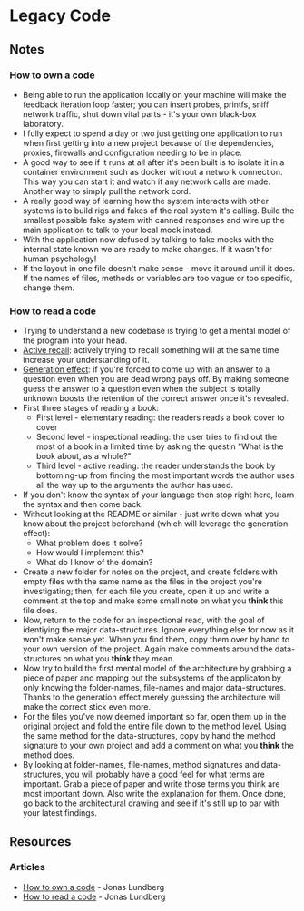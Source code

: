 # Legacy Code

## Notes

### How to own a code

* Being able to run the application locally on your machine will make the feedback iteration loop faster; you can insert probes, printfs, sniff network traffic, shut down vital parts - it's your own black-box laboratory.
* I fully expect to spend a day or two just getting one application to run when first getting into a new project because of the dependencies, proxies, firewalls and configuration needing to be in place.
* A good way to see if it runs at all after it's been built is to isolate it in a container environment such as docker without a network connection. This way you can start it and watch if any network calls are made. Another way to simply pull the network cord.
* A really good way of learning how the system interacts with other systems is to build rigs and fakes of the real system it's calling. Build the smallest possible fake system with canned responses and wire up the main application to talk to your local mock instead.
* With the application now defused by talking to fake mocks with the internal state known we are ready to make changes. If it wasn't for human psychology!
* If the layout in one file doesn't make sense - move it around until it does. If the names of files, methods or variables are too vague or too specific, change them.

### How to read a code

* Trying to understand a new codebase is trying to get a mental model of the program into your head.
* [Active recall](https://www.wikiwand.com/en/Active_recall): actively trying to recall something will at the same time increase your understanding of it.
* [Generation effect](https://www.wikiwand.com/en/Generation_effect): if you're forced to come up with an answer to a question even when you are dead wrong pays off. By making someone guess the answer to a question even when the subject is totally unknown boosts the retention of the correct answer once it's revealed.
* First three stages of reading a book:
  * First level - elementary reading: the readers reads a book cover to cover
  * Second level - inspectional reading: the user tries to find out the most of a book in a limited time by asking the questin "What is the book about, as a whole?"
  * Third level - active reading: the reader understands the book by bottoming-up from finding the most important words the author uses all the way up to the arguments the author has used.
* If you don't know the syntax of your language then stop right here, learn the syntax and then come back.
* Without looking at the README or similar - just write down what you know about the project beforehand \(which will leverage the generation effect\):
  * What problem does it solve?
  * How would I implement this?
  * What do I know of the domain?
* Create a new folder for notes on the project, and create folders with empty files with the same name as the files in the project you're investigating; then, for each file you create, open it up and write a comment at the top and make some small note on what you **think** this file does.
* Now, return to the code for an inspectional read, with the goal of identiying the major data-structures. Ignore everything else for now as it won't make sense yet. When you find them, copy them over by hand to your own version of the project. Again make comments around the data-structures on what you **think** they mean.
* Now try to build the first mental model of the architecture by grabbing a piece of paper and mapping out the subsystems of the applicaton by only knowing the folder-names, file-names and major data-structures. Thanks to the generation effect merely guessing the architecture will make the correct stick even more.
* For the files you've now deemed important so far, open them up in the original project and fold the entire file down to the method level. Using the same method for the data-structures, copy by hand the method signature to your own project and add a comment on what you **think** the method does.
* By looking at folder-names, file-names, method signatures and data-structures, you will probably have a good feel for what terms are important. Grab a piece of paper and write those terms you think are most important down. Also write the explanation for them. Once done, go back to the architectural drawing and see if it's still up to par with your latest findings.

## Resources

### Articles

* [How to own a code](https://www.iamjonas.me/2020/11/how-to-own-code.html) - Jonas Lundberg
* [How to read a code](https://www.iamjonas.me/2020/08/how-to-read-code.html) - Jonas Lundberg



